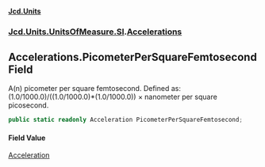 #### [Jcd.Units](index.md 'index')
### [Jcd.Units.UnitsOfMeasure.SI](Jcd.Units.UnitsOfMeasure.SI.md 'Jcd.Units.UnitsOfMeasure.SI').[Accelerations](Accelerations.md 'Jcd.Units.UnitsOfMeasure.SI.Accelerations')

## Accelerations.PicometerPerSquareFemtosecond Field

A(n) picometer per square femtosecond. Defined as: (1.0/1000.0)/((1.0/1000.0)*(1.0/1000.0)) × nanometer per square picosecond.

```csharp
public static readonly Acceleration PicometerPerSquareFemtosecond;
```

#### Field Value
[Acceleration](Acceleration.md 'Jcd.Units.UnitTypes.Acceleration')